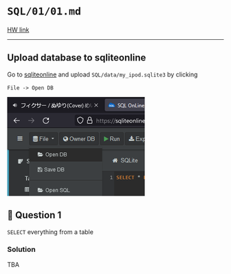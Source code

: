 # `SQL/01/01.md`

[HW link](https://titus.techtalentsouth.com/mod/assign/view.php?id=56523)

---

## Upload database to sqliteonline

Go to [sqliteonline](https://sqliteonline.com/) and upload `SQL/data/my_ipod.sqlite3` by clicking

```
File -> Open DB
```

![](../images/01/01.png)

<div id=1></div>

## 🔖 Question 1

`SELECT` everything from a table

### Solution

TBA
